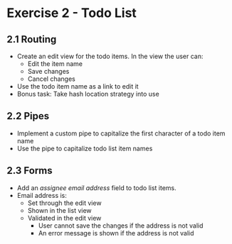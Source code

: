 # Exercise 2 - Todo List

## 2.1 Routing

- Create an edit view for the todo items. In the view the user can:
  - Edit the item name
  - Save changes
  - Cancel changes
- Use the todo item name as a link to edit it
- Bonus task: Take hash location strategy into use

## 2.2 Pipes

- Implement a custom pipe to capitalize the first character of a todo item name
- Use the pipe to capitalize todo list item names

## 2.3 Forms

- Add an _assignee email address_ field to todo list items.
- Email address is:
  - Set through the edit view
  - Shown in the list view
  - Validated in the edit view
    - User cannot save the changes if the address is not valid
    - An error message is shown if the address is not valid
